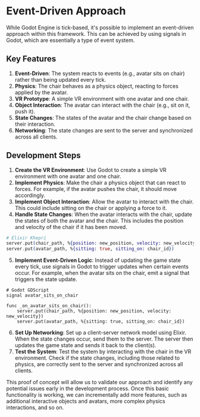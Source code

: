 # Event-Driven Approach

While Godot Engine is tick-based, it's possible to implement an event-driven approach within this framework. This can be achieved by using signals in Godot, which are essentially a type of event system.

## Key Features

1. **Event-Driven**: The system reacts to events (e.g., avatar sits on chair) rather than being updated every tick.
2. **Physics**: The chair behaves as a physics object, reacting to forces applied by the avatar.
3. **VR Prototype**: A simple VR environment with one avatar and one chair.
4. **Object Interaction**: The avatar can interact with the chair (e.g., sit on it, push it).
5. **State Changes**: The states of the avatar and the chair change based on their interaction.
6. **Networking**: The state changes are sent to the server and synchronized across all clients.

## Development Steps

1. **Create the VR Environment**: Use Godot to create a simple VR environment with one avatar and one chair.
2. **Implement Physics**: Make the chair a physics object that can react to forces. For example, if the avatar pushes the chair, it should move accordingly.
3. **Implement Object Interaction**: Allow the avatar to interact with the chair. This could include sitting on the chair or applying a force to it.
4. **Handle State Changes**: When the avatar interacts with the chair, update the states of both the avatar and the chair. This includes the position and velocity of the chair if it has been moved.

```elixir
# Elixir Khepri
server.put(chair_path, %{position: new_position, velocity: new_velocity})
server.put(avatar_path, %{sitting: true, sitting_on: chair_id})
```

5. **Implement Event-Driven Logic**: Instead of updating the game state every tick, use signals in Godot to trigger updates when certain events occur. For example, when the avatar sits on the chair, emit a signal that triggers the state update.

```gdscript
# Godot GDScript
signal avatar_sits_on_chair

func _on_avatar_sits_on_chair():
    server.put(chair_path, %{position: new_position, velocity: new_velocity})
    server.put(avatar_path, %{sitting: true, sitting_on: chair_id})
```

6. **Set Up Networking**: Set up a client-server network model using Elixir. When the state changes occur, send them to the server. The server then updates the game state and sends it back to the client(s).
7. **Test the System**: Test the system by interacting with the chair in the VR environment. Check if the state changes, including those related to physics, are correctly sent to the server and synchronized across all clients.

This proof of concept will allow us to validate our approach and identify any potential issues early in the development process. Once this basic functionality is working, we can incrementally add more features, such as additional interactive objects and avatars, more complex physics interactions, and so on.
